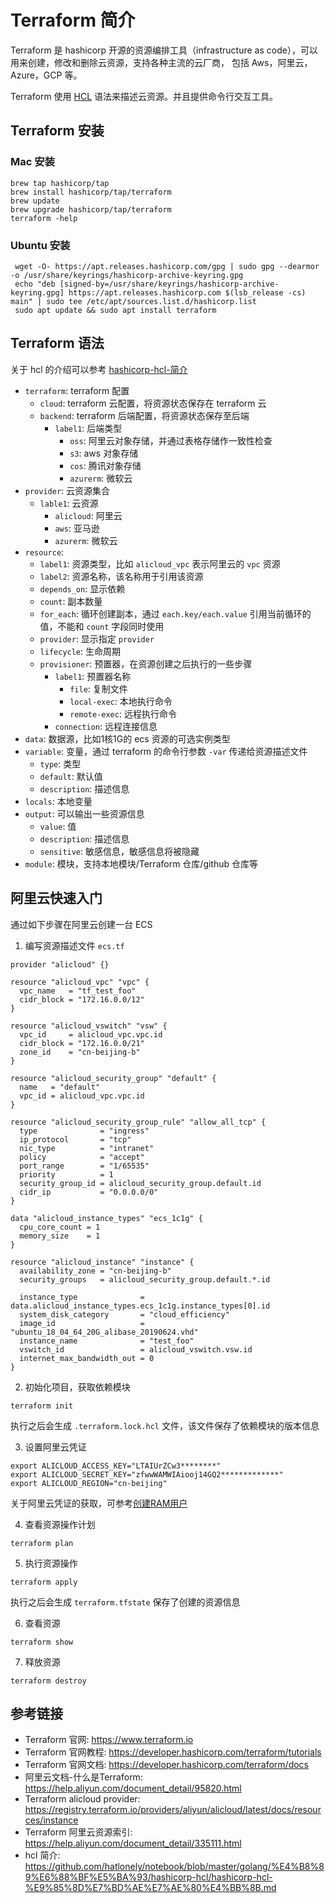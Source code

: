 # Terraform 简介

Terraform 是 hashicorp 开源的资源编排工具（infrastructure as code），可以用来创建，修改和删除云资源，支持各种主流的云厂商，
包括 Aws，阿里云，Azure，GCP 等。

Terraform 使用 [HCL](https://github.com/hashicorp/hcl/blob/main/hclsyntax/spec.md) 语法来描述云资源。并且提供命令行交互工具。

## Terraform 安装

### Mac 安装

```shell
brew tap hashicorp/tap
brew install hashicorp/tap/terraform
brew update
brew upgrade hashicorp/tap/terraform
terraform -help
```

### Ubuntu 安装

```shell
 wget -O- https://apt.releases.hashicorp.com/gpg | sudo gpg --dearmor -o /usr/share/keyrings/hashicorp-archive-keyring.gpg
 echo "deb [signed-by=/usr/share/keyrings/hashicorp-archive-keyring.gpg] https://apt.releases.hashicorp.com $(lsb_release -cs) main" | sudo tee /etc/apt/sources.list.d/hashicorp.list
 sudo apt update && sudo apt install terraform
```

## Terraform 语法

关于 hcl 的介绍可以参考 [hashicorp-hcl-简介](https://github.com/hatlonely/notebook/blob/master/golang/%E4%B8%89%E6%88%BF%E5%BA%93/hashicorp-hcl/hashicorp-hcl-%E9%85%8D%E7%BD%AE%E7%AE%80%E4%BB%8B.md)

- `terraform`: terraform 配置
  - `cloud`: terraform 云配置，将资源状态保存在 terraform 云
  - `backend`: terraform 后端配置，将资源状态保存至后端
    - `label1`: 后端类型
      - `oss`: 阿里云对象存储，并通过表格存储作一致性检查
      - `s3`: aws 对象存储
      - `cos`: 腾讯对象存储
      - `azurerm`: 微软云
- `provider`: 云资源集合
  - `lable1`: 云资源
    - `alicloud`: 阿里云
    - `aws`: 亚马逊
    - `azurerm`: 微软云
- `resource`:
  - `label1`: 资源类型，比如 `alicloud_vpc` 表示阿里云的 `vpc` 资源
  - `label2`: 资源名称，该名称用于引用该资源
  - `depends_on`: 显示依赖
  - `count`: 副本数量
  - `for_each`: 循环创建副本，通过 `each.key/each.value` 引用当前循环的值，不能和 `count` 字段同时使用
  - `provider`: 显示指定 `provider`
  - `lifecycle`: 生命周期
  - `provisioner`: 预置器，在资源创建之后执行的一些步骤
    - `label1`: 预置器名称
      - `file`: 复制文件
      - `local-exec`: 本地执行命令
      - `remote-exec`: 远程执行命令
    - `connection`: 远程连接信息
- `data`: 数据源，比如1核1G的 ecs 资源的可选实例类型
- `variable`: 变量，通过 terraform 的命令行参数 `-var` 传递给资源描述文件
  - `type`: 类型
  - `default`: 默认值
  - `description`: 描述信息
- `locals`: 本地变量
- `output`: 可以输出一些资源信息
  - `value`: 值
  - `description`: 描述信息
  - `sensitive`: 敏感信息，敏感信息将被隐藏
- `module`: 模块，支持本地模块/Terraform 仓库/github 仓库等


## 阿里云快速入门

通过如下步骤在阿里云创建一台 ECS

1. 编写资源描述文件 `ecs.tf`

```hcl
provider "alicloud" {}

resource "alicloud_vpc" "vpc" {
  vpc_name   = "tf_test_foo"
  cidr_block = "172.16.0.0/12"
}

resource "alicloud_vswitch" "vsw" {
  vpc_id     = alicloud_vpc.vpc.id
  cidr_block = "172.16.0.0/21"
  zone_id    = "cn-beijing-b"
}

resource "alicloud_security_group" "default" {
  name   = "default"
  vpc_id = alicloud_vpc.vpc.id
}

resource "alicloud_security_group_rule" "allow_all_tcp" {
  type              = "ingress"
  ip_protocol       = "tcp"
  nic_type          = "intranet"
  policy            = "accept"
  port_range        = "1/65535"
  priority          = 1
  security_group_id = alicloud_security_group.default.id
  cidr_ip           = "0.0.0.0/0"
}

data "alicloud_instance_types" "ecs_1c1g" {
  cpu_core_count = 1
  memory_size    = 1
}

resource "alicloud_instance" "instance" {
  availability_zone = "cn-beijing-b"
  security_groups   = alicloud_security_group.default.*.id

  instance_type              = data.alicloud_instance_types.ecs_1c1g.instance_types[0].id
  system_disk_category       = "cloud_efficiency"
  image_id                   = "ubuntu_18_04_64_20G_alibase_20190624.vhd"
  instance_name              = "test_foo"
  vswitch_id                 = alicloud_vswitch.vsw.id
  internet_max_bandwidth_out = 0
}
```

2. 初始化项目，获取依赖模块

```shell
terraform init
```

执行之后会生成 `.terraform.lock.hcl` 文件，该文件保存了依赖模块的版本信息

3. 设置阿里云凭证

```shell
export ALICLOUD_ACCESS_KEY="LTAIUrZCw3********"
export ALICLOUD_SECRET_KEY="zfwwWAMWIAiooj14GQ2*************"
export ALICLOUD_REGION="cn-beijing"
```

关于阿里云凭证的获取，可参考[创建RAM用户](https://help.aliyun.com/document_detail/93720.html)

4. 查看资源操作计划

```shell
terraform plan
```

5. 执行资源操作

```shell
terraform apply
```

执行之后会生成 `terraform.tfstate` 保存了创建的资源信息

6. 查看资源

```shell
terraform show
```

7. 释放资源

```shell
terraform destroy
```

## 参考链接

- Terraform 官网: <https://www.terraform.io>
- Terraform 官网教程: <https://developer.hashicorp.com/terraform/tutorials>
- Terraform 官网文档: <https://developer.hashicorp.com/terraform/docs>
- 阿里云文档-什么是Terraform: <https://help.aliyun.com/document_detail/95820.html>
- Terraform alicloud provider: <https://registry.terraform.io/providers/aliyun/alicloud/latest/docs/resources/instance>
- Terraform 阿里云资源索引: <https://help.aliyun.com/document_detail/335111.html>
- hcl 简介: <https://github.com/hatlonely/notebook/blob/master/golang/%E4%B8%89%E6%88%BF%E5%BA%93/hashicorp-hcl/hashicorp-hcl-%E9%85%8D%E7%BD%AE%E7%AE%80%E4%BB%8B.md>
